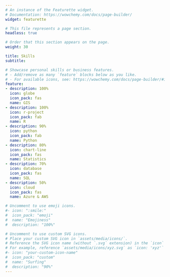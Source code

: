 ```yaml
---
# An instance of the Featurette widget.
# Documentation: https://wowchemy.com/docs/page-builder/
widget: featurette

# This file represents a page section.
headless: true

# Order that this section appears on the page.
weight: 30

title: Skills
subtitle:

# Showcase personal skills or business features.
# - Add/remove as many `feature` blocks below as you like.
# - For available icons, see: https://wowchemy.com/docs/page-builder/#icons
feature:
- description: 100%
  icon: globe
  icon_pack: fas
  name: GIS
- description: 100%
  icon: r-project
  icon_pack: fab
  name: R
- description: 90%
  icon: python
  icon_pack: fab
  name: Python
- description: 80%
  icon: chart-line
  icon_pack: fas
  name: Statistics
- description: 70%
  icon: database
  icon_pack: fas
  name: SQL
- description: 50%
  icon: cloud
  icon_pack: fas
  name: Azure & AWS

# Uncomment to use emoji icons.
#- icon: ":smile:"
#  icon_pack: "emoji"
#  name: "Emojiness"
#  description: "100%"  

# Uncomment to use custom SVG icons.
# Place your custom SVG icon in `assets/media/icons/`.
# Reference the SVG icon name (without `.svg` extension) in the `icon` field.
# For example, reference `assets/media/icons/xyz.svg` as `icon: 'xyz'`
#- icon: "your-custom-icon-name"
#  icon_pack: "custom"
#  name: "Surfing"
#  description: "90%"
---
```

